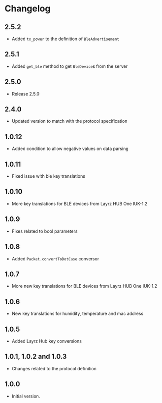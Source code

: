 # Changelog

## 2.5.2

- Added `tx_power` to the definition of `BleAdvertisement`

## 2.5.1

- Added `get_ble` method to get `BleDevice`s from the server

## 2.5.0

- Release 2.5.0

## 2.4.0

- Updated version to match with the protocol specification

## 1.0.12

- Added condition to allow negative values on data parsing

## 1.0.11

- Fixed issue with ble key translations

## 1.0.10

- More key translations for BLE devices from Layrz HUB One IUK-1.2

## 1.0.9

- Fixes related to bool parameters

## 1.0.8

- Added `Packet.convertToDotCase` conversor

## 1.0.7

- More new key translations for BLE devices from Layrz HUB One IUK-1.2

## 1.0.6

- New key translations for humidity, temperature and mac address

## 1.0.5

- Added Layrz Hub key conversions 

## 1.0.1, 1.0.2 and 1.0.3

- Changes related to the protocol definition

## 1.0.0

- Initial version.
